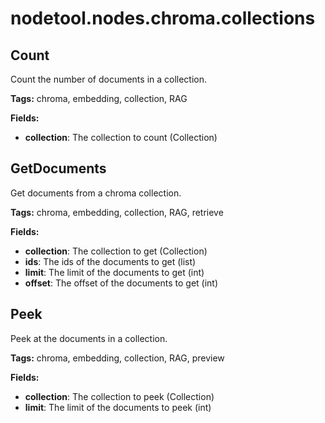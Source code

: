 # nodetool.nodes.chroma.collections

## Count

Count the number of documents in a collection.

**Tags:** chroma, embedding, collection, RAG

**Fields:**
- **collection**: The collection to count (Collection)


## GetDocuments

Get documents from a chroma collection.

**Tags:** chroma, embedding, collection, RAG, retrieve

**Fields:**
- **collection**: The collection to get (Collection)
- **ids**: The ids of the documents to get (list)
- **limit**: The limit of the documents to get (int)
- **offset**: The offset of the documents to get (int)


## Peek

Peek at the documents in a collection.

**Tags:** chroma, embedding, collection, RAG, preview

**Fields:**
- **collection**: The collection to peek (Collection)
- **limit**: The limit of the documents to peek (int)


